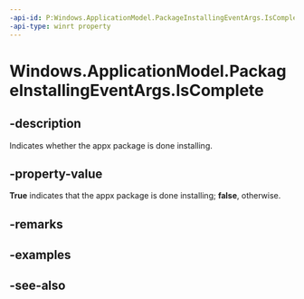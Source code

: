 ```yaml
---
-api-id: P:Windows.ApplicationModel.PackageInstallingEventArgs.IsComplete
-api-type: winrt property
---
```


<!-- Property syntax
public bool IsComplete { get; }
-->

# Windows.ApplicationModel.PackageInstallingEventArgs.IsComplete

## -description
Indicates whether the appx package is done installing.

## -property-value
**True** indicates that the appx package is done installing; **false**, otherwise.

## -remarks

## -examples

## -see-also
